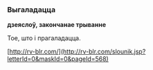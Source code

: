 ### Выгаладацца
**дзеяслоў, закончанае трыванне**

Тое, што і прагаладацца.

<a rel="author">[http://rv-blr.com/](http://rv-blr.com/slounik.jsp?letterId=0&maskId=0&pageId=568)</a>
